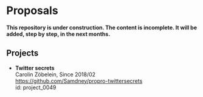 # Proposals

**This repository is under construction. The content is incomplete. It will be added, step by step, in the next months.**  

## Projects
* **Twitter secrets**  
Carolin Zöbelein, Since 2018/02  
https://github.com/Samdney/propro-twittersecrets   
id: project_0049  

